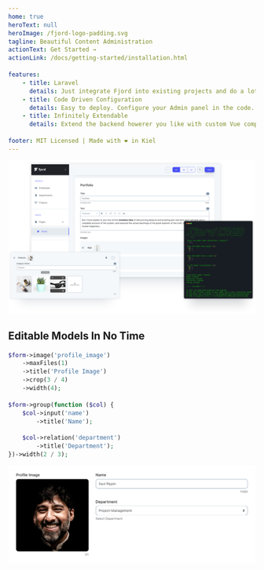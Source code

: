 ```yaml
---
home: true
heroText: null
heroImage: /fjord-logo-padding.svg
tagline: Beautiful Content Administration
actionText: Get Started →
actionLink: /docs/getting-started/installation.html

features:
    - title: Laravel
      details: Just integrate Fjord into existing projects and do a lot with little learning using your knowledge about Laravel standards.
    - title: Code Driven Configuration
      details: Easy to deploy. Configure your Admin panel in the code.
    - title: Infinitely Extendable
      details: Extend the backend howerer you like with custom Vue components and packages.

footer: MIT Licensed | Made with ❤️ in Kiel
---
```


![Fjord Interface](./fjord_preview.png 'Fjord Interface')

## Editable Models In No Time

```php
$form->image('profile_image')
    ->maxFiles(1)
    ->title('Profile Image')
    ->crop(3 / 4)
    ->width(4);

$form->group(function ($col) {
    $col->input('name')
        ->title('Name');

    $col->relation('department')
        ->title('Department');
})->width(2 / 3);
```

![Fjord Interface](./example_form.png 'Fjord Interface')
